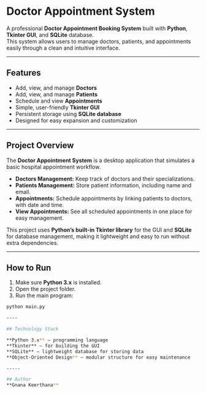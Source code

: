 # Doctor Appointment System

A professional **Doctor Appointment Booking System** built with **Python**, **Tkinter GUI**, and **SQLite** database.  
This system allows users to manage doctors, patients, and appointments easily through a clean and intuitive interface.

---

## Features

- Add, view, and manage **Doctors**  
- Add, view, and manage **Patients**  
- Schedule and view **Appointments**  
- Simple, user-friendly **Tkinter GUI**  
- Persistent storage using **SQLite database**  
- Designed for easy expansion and customization  

---

## Project Overview

The **Doctor Appointment System** is a desktop application that simulates a basic hospital appointment workflow.  

- **Doctors Management:** Keep track of doctors and their specializations.  
- **Patients Management:** Store patient information, including name and email.  
- **Appointments:** Schedule appointments by linking patients to doctors, with date and time.  
- **View Appointments:** See all scheduled appointments in one place for easy management.  

This project uses **Python’s built-in Tkinter library** for the GUI and **SQLite** for database management, making it lightweight and easy to run without extra dependencies.

---

## How to Run

1. Make sure **Python 3.x** is installed.  
2. Open the project folder.  
3. Run the main program:

```bash
python main.py

----

## Technology Stack

**Python 3.x** – programming language   
**Tkinter** – for building the GUI   
**SQLite** – lightweight database for storing data   
**Object-Oriented Design** – modular structure for easy maintenance

-----

## Author
**Gnana Keerthana**
